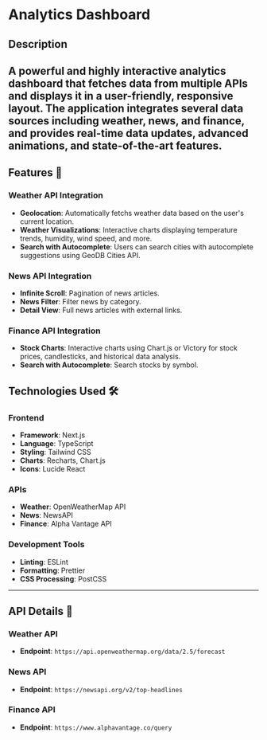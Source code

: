 # Analytics Dashboard

## Description
A powerful and highly interactive analytics dashboard that fetches data from multiple APIs and displays it in a user-friendly, responsive layout. The application integrates several data sources including weather, news, and finance, and provides real-time data updates, advanced animations, and state-of-the-art features.
---

## Features 🚀

### Weather API Integration
- **Geolocation**: Automatically fetchs weather data based on the user's current location.
- **Weather Visualizations**: Interactive charts displaying temperature trends, humidity, wind speed, and more.
- **Search with Autocomplete**: Users can search cities with autocomplete suggestions using GeoDB Cities API.

### News API Integration
- **Infinite Scroll**: Pagination of news articles.
- **News Filter**: Filter news by category.
- **Detail View**: Full news articles with external links.

### Finance API Integration
- **Stock Charts**: Interactive charts using Chart.js or Victory for stock prices, candlesticks, and historical data analysis.
- **Search with Autocomplete**: Search stocks by symbol.


## Technologies Used 🛠️

### Frontend
- **Framework**: Next.js
- **Language**: TypeScript
- **Styling**: Tailwind CSS
- **Charts**: Recharts, Chart.js
- **Icons**: Lucide React
  

### APIs
- **Weather**: OpenWeatherMap API
- **News**: NewsAPI
- **Finance**: Alpha Vantage API

### Development Tools
- **Linting**: ESLint
- **Formatting**: Prettier
- **CSS Processing**: PostCSS

---

## API Details 📡

### Weather API
- **Endpoint**: `https://api.openweathermap.org/data/2.5/forecast`

### News API
- **Endpoint**: `https://newsapi.org/v2/top-headlines`

### Finance API
- **Endpoint**: `https://www.alphavantage.co/query`


